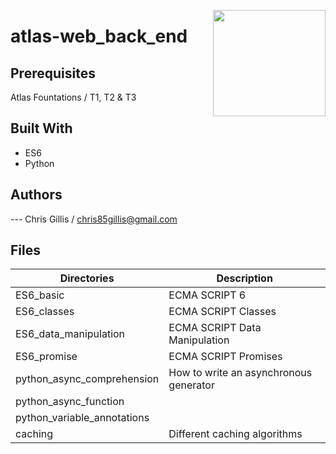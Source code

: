<p>
<img width="180" height="170" src="https://intranet.atlasschool.com/assets/atlas-logo-full-2-d56b1431911b126479d2448a1cb813950fc86e4755058fc4a7bc1a902fd200e6.png" align="right" >
</p>

# atlas-web_back_end

## Prerequisites

Atlas Fountations / T1, T2 & T3

## Built With

- ES6
- Python

## Authors

--- Chris Gillis / chris85gillis@gmail.com

## Files

| Directories                              | Description                               |
| ---------------------------------------- | ----------------------------------------- |
| ES6_basic                                | ECMA SCRIPT 6                             |
| ES6_classes                              | ECMA SCRIPT Classes                       |
| ES6_data_manipulation                    | ECMA SCRIPT Data Manipulation             |
| ES6_promise                              | ECMA SCRIPT Promises                      |
| python_async_comprehension               | How to write an asynchronous generator    |
| python_async_function                    |                                           |
| python_variable_annotations              |                                           |
| caching                                  | Different caching algorithms              |
